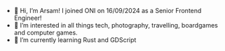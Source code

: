 - 👋 Hi, I’m Arsam! I joined ONI on 16/09/2024 as a Senior Frontend Engineer!
- 👀 I’m interested in all things tech, photography, travelling, boardgames and computer games.
- 🌱 I’m currently learning Rust and GDScript

<!---
arsamoni/arsamoni is a ✨ special ✨ repository because its `README.md` (this file) appears on your GitHub profile.
You can click the Preview link to take a look at your changes.
--->
